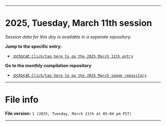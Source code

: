 
***

# 2025, Tuesday, March 11th session

_Session data for this day is available in a separate repository._

**Jump to the specific entry:**

- [:octocat: `Click/tap here to go the 2025 March 11th entry`](https://github.com/seanpm2001/SeansLifeArchive_Images_ModernSmurfsVillage_Y2025_V3/tree/SeansLifeArchive_ModernSmurfsVillage_Y2025_V3_Main-dev/2025/03_March/11/)

**Go to the monthly compilation repository**

- [:octocat: `Click/tap here to go the 2025 March image repository`](https://github.com/seanpm2001/SeansLifeArchive_Images_ModernSmurfsVillage_Y2025_V3/)

***

# File info

**File version:** `1 (2025, Tuesday, March 11th at 05:04 pm PST)`

***
